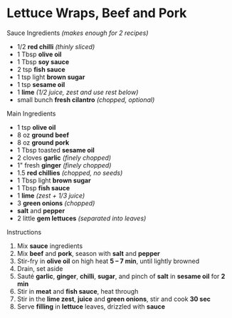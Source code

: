 # Lettuce Wraps, Beef and Pork

Sauce Ingredients *(makes enough for 2 recipes)*

* 1/2 **red chilli** *(thinly sliced)*
* 1 Tbsp **olive oil**
* 1 Tbsp **soy sauce**
* 2 tsp **fish sauce**
* 1 tsp light **brown sugar**
* 1 tsp **sesame oil**
* 1 **lime** *(1/2 juice, zest and use rest below)*
* small bunch **fresh cilantro** *(chopped, optional)*

Main Ingredients

* 1 tsp **olive oil**
* 8 oz **ground beef**
* 8 oz **ground pork**
* 1 Tbsp toasted **sesame oil**
* 2 cloves **garlic** *(finely chopped)*
* 1" fresh **ginger** *(finely chopped)*
* 1.5 **red chillies** *(chopped, no seeds)*
* 1 Tbsp light **brown sugar**
* 1 Tbsp **fish sauce**
* 1 **lime** *(zest + 1/3 juice)*
* 3 **green onions** *(chopped)*
* **salt** and **pepper**
* 2 little **gem lettuces** *(separated into leaves)*

Instructions

1. Mix **sauce** ingredients
1. Mix **beef** and **pork**, season with **salt** and **pepper**
1. Stir-fry in **olive oil** on high heat **5 – 7 min**, until lightly browned
1. Drain, set aside
1. Sauté **garlic**, **ginger**, **chilli**, **sugar**, and pinch of **salt** in **sesame oil** for **2 min**
1. Stir in **meat** and **fish sauce**, heat through
1. Stir in the **lime zest**, **juice** and **green onions**, stir and cook **30 sec**
1. Serve **filling** in **lettuce** leaves, drizzled with **sauce**
